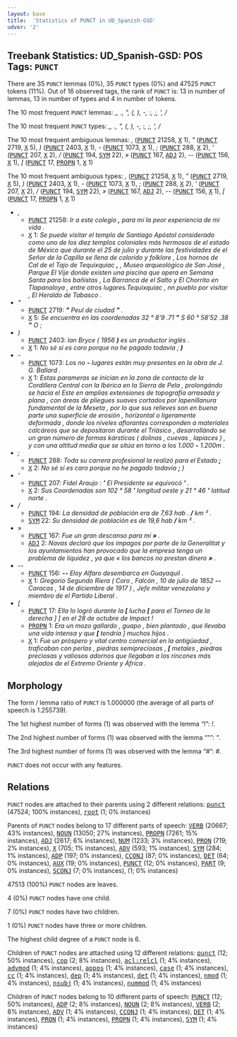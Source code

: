 ```yaml
---
layout: base
title:  'Statistics of PUNCT in UD_Spanish-GSD'
udver: '2'
---
```


## Treebank Statistics: UD_Spanish-GSD: POS Tags: `PUNCT`

There are 35 `PUNCT` lemmas (0%), 35 `PUNCT` types (0%) and 47525 `PUNCT` tokens (11%).
Out of 16 observed tags, the rank of `PUNCT` is: 13 in number of lemmas, 13 in number of types and 4 in number of tokens.

The 10 most frequent `PUNCT` lemmas: <em>,, ., ", (, ), -, :, ;, ', /</em>

The 10 most frequent `PUNCT` types:  <em>,, ., ", (, ), -, :, ;, ', /</em>

The 10 most frequent ambiguous lemmas: <em>,</em> (<tt><a href="es_gsd-pos-PUNCT.html">PUNCT</a></tt> 21258, <tt><a href="es_gsd-pos-X.html">X</a></tt> 1), <em>"</em> (<tt><a href="es_gsd-pos-PUNCT.html">PUNCT</a></tt> 2719, <tt><a href="es_gsd-pos-X.html">X</a></tt> 5), <em>)</em> (<tt><a href="es_gsd-pos-PUNCT.html">PUNCT</a></tt> 2403, <tt><a href="es_gsd-pos-X.html">X</a></tt> 1), <em>-</em> (<tt><a href="es_gsd-pos-PUNCT.html">PUNCT</a></tt> 1073, <tt><a href="es_gsd-pos-X.html">X</a></tt> 1), <em>;</em> (<tt><a href="es_gsd-pos-PUNCT.html">PUNCT</a></tt> 288, <tt><a href="es_gsd-pos-X.html">X</a></tt> 2), <em>'</em> (<tt><a href="es_gsd-pos-PUNCT.html">PUNCT</a></tt> 207, <tt><a href="es_gsd-pos-X.html">X</a></tt> 2), <em>/</em> (<tt><a href="es_gsd-pos-PUNCT.html">PUNCT</a></tt> 194, <tt><a href="es_gsd-pos-SYM.html">SYM</a></tt> 22), <em>»</em> (<tt><a href="es_gsd-pos-PUNCT.html">PUNCT</a></tt> 167, <tt><a href="es_gsd-pos-ADJ.html">ADJ</a></tt> 2), <em>--</em> (<tt><a href="es_gsd-pos-PUNCT.html">PUNCT</a></tt> 156, <tt><a href="es_gsd-pos-X.html">X</a></tt> 1), <em>[</em> (<tt><a href="es_gsd-pos-PUNCT.html">PUNCT</a></tt> 17, <tt><a href="es_gsd-pos-PROPN.html">PROPN</a></tt> 1, <tt><a href="es_gsd-pos-X.html">X</a></tt> 1)

The 10 most frequent ambiguous types:  <em>,</em> (<tt><a href="es_gsd-pos-PUNCT.html">PUNCT</a></tt> 21258, <tt><a href="es_gsd-pos-X.html">X</a></tt> 1), <em>"</em> (<tt><a href="es_gsd-pos-PUNCT.html">PUNCT</a></tt> 2719, <tt><a href="es_gsd-pos-X.html">X</a></tt> 5), <em>)</em> (<tt><a href="es_gsd-pos-PUNCT.html">PUNCT</a></tt> 2403, <tt><a href="es_gsd-pos-X.html">X</a></tt> 1), <em>-</em> (<tt><a href="es_gsd-pos-PUNCT.html">PUNCT</a></tt> 1073, <tt><a href="es_gsd-pos-X.html">X</a></tt> 1), <em>;</em> (<tt><a href="es_gsd-pos-PUNCT.html">PUNCT</a></tt> 288, <tt><a href="es_gsd-pos-X.html">X</a></tt> 2), <em>'</em> (<tt><a href="es_gsd-pos-PUNCT.html">PUNCT</a></tt> 207, <tt><a href="es_gsd-pos-X.html">X</a></tt> 2), <em>/</em> (<tt><a href="es_gsd-pos-PUNCT.html">PUNCT</a></tt> 194, <tt><a href="es_gsd-pos-SYM.html">SYM</a></tt> 22), <em>»</em> (<tt><a href="es_gsd-pos-PUNCT.html">PUNCT</a></tt> 167, <tt><a href="es_gsd-pos-ADJ.html">ADJ</a></tt> 2), <em>--</em> (<tt><a href="es_gsd-pos-PUNCT.html">PUNCT</a></tt> 156, <tt><a href="es_gsd-pos-X.html">X</a></tt> 1), <em>[</em> (<tt><a href="es_gsd-pos-PUNCT.html">PUNCT</a></tt> 17, <tt><a href="es_gsd-pos-PROPN.html">PROPN</a></tt> 1, <tt><a href="es_gsd-pos-X.html">X</a></tt> 1)


* <em>,</em>
  * <tt><a href="es_gsd-pos-PUNCT.html">PUNCT</a></tt> 21258: <em>Ir a este colegio <b>,</b> para mí la peor experiencia de mi vida .</em>
  * <tt><a href="es_gsd-pos-X.html">X</a></tt> 1: <em>Se puede visitar el templo de Santiago Apóstol considerado como uno de los diez templos coloniales más hermosos de el estado de México que durante el 25 de julio y durante las festividades de el Señor de la Capilla se llena de colorido y folklore , Los hornos de Cal de el Tajo de Tequixquiac <b>,</b> , Museo arqueológico de San José , Parque El Vije donde existen una piscina que opera en Semana Santa para los bañistas , La Barranca de el Salto y El Chorrito en Tlapanaloya , entre otros lugares.Tequixquiac , nn pueblo por visitar , El Heraldo de Tabasco .</em>
* <em>"</em>
  * <tt><a href="es_gsd-pos-PUNCT.html">PUNCT</a></tt> 2719: <em><b>"</b> Peul de ciudad <b>"</b> .</em>
  * <tt><a href="es_gsd-pos-X.html">X</a></tt> 5: <em>Se encuentra en las coordenadas 32 ° 8'9 .71 <b>"</b> S 60 ° 58'52 .38 <b>"</b> O ;</em>
* <em>)</em>
  * <tt><a href="es_gsd-pos-PUNCT.html">PUNCT</a></tt> 2403: <em>Ian Bryce ( 1956 <b>)</b> es un productor inglés .</em>
  * <tt><a href="es_gsd-pos-X.html">X</a></tt> 1: <em>No sé sí es caro porque no he pagado todavía ; <b>)</b></em>
* <em>-</em>
  * <tt><a href="es_gsd-pos-PUNCT.html">PUNCT</a></tt> 1073: <em>Los no <b>-</b> lugares están muy presentes en la obra de J. G. Ballard .</em>
  * <tt><a href="es_gsd-pos-X.html">X</a></tt> 1: <em>Estas parameras se inician en la zona de contacto de la Cordillera Central con la Ibérica en la Sierra de Pela , prolongándo se hacia el Este en amplias extensiones de topografía arrasada y plana , con áreas de pliegues suaves cortados por lapenillanura fundamental de la Meseta , por lo que sus relieves son en buena parte una superficie de erosión , horizontal o ligeramente deformada , donde los niveles aflorantes corresponden a materiales calcáreos que se depositaron durante el Triásico , desarrollándo se un gran número de formas kársticas ( dolinas , cuevas , lapiaces ) , y con una altitud media que se sitúa en torno a los 1.000 <b>-</b> 1.200m .</em>
* <em>;</em>
  * <tt><a href="es_gsd-pos-PUNCT.html">PUNCT</a></tt> 288: <em>Toda su carrera profesional la realizó para el Estado <b>;</b></em>
  * <tt><a href="es_gsd-pos-X.html">X</a></tt> 2: <em>No sé sí es caro porque no he pagado todavía <b>;</b> )</em>
* <em>'</em>
  * <tt><a href="es_gsd-pos-PUNCT.html">PUNCT</a></tt> 207: <em>Fidel Araujo : <b>'</b> El Presidente se equivocó <b>'</b> .</em>
  * <tt><a href="es_gsd-pos-X.html">X</a></tt> 2: <em>Sus Coordenadas son 102 ° 58 <b>'</b> longitud oeste y 21 ° 46 <b>'</b> latitud norte .</em>
* <em>/</em>
  * <tt><a href="es_gsd-pos-PUNCT.html">PUNCT</a></tt> 194: <em>La densidad de población era de 7,63 hab . <b>/</b> km ² .</em>
  * <tt><a href="es_gsd-pos-SYM.html">SYM</a></tt> 22: <em>Su densidad de población es de 19,6 hab <b>/</b> km ² .</em>
* <em>»</em>
  * <tt><a href="es_gsd-pos-PUNCT.html">PUNCT</a></tt> 167: <em>Fue un gran descanso para mí <b>»</b> .</em>
  * <tt><a href="es_gsd-pos-ADJ.html">ADJ</a></tt> 2: <em>Navas declaró que los impagos por parte de la Generalitat y los ayuntamientos han provocado que la empresa tenga un problema de liquidez , ya que « los bancos no prestan dinero <b>»</b> .</em>
* <em>--</em>
  * <tt><a href="es_gsd-pos-PUNCT.html">PUNCT</a></tt> 156: <em><b>--</b> Eloy Alfaro desembarca en Guayaquil .</em>
  * <tt><a href="es_gsd-pos-X.html">X</a></tt> 1: <em>Gregorio Segundo Riera ( Coro , Falcón , 10 de julio de 1852 <b>--</b> Caracas , 14 de diciembre de 1917 ) , Jefe militar venezolano y miembro de el Partido Liberal .</em>
* <em>[</em>
  * <tt><a href="es_gsd-pos-PUNCT.html">PUNCT</a></tt> 17: <em>Ella lo logró durante la <b>[</b> lucha <b>[</b> para el Torneo de la derecha ] ] en el 28 de octubre de Impact !</em>
  * <tt><a href="es_gsd-pos-PROPN.html">PROPN</a></tt> 1: <em>Era un mozo gallardo , guapo , bien plantado , que llevaba una vida intensa y que <b>[</b> tendría ] muchos hijos .</em>
  * <tt><a href="es_gsd-pos-X.html">X</a></tt> 1: <em>Fue un próspero y vital centro comercial en la antigüedad , traficaban con perlas , piedras semipreciosas , <b>[</b> metales , piedras preciosas y valiosos adornos que llegaban a los rincones más alejados de el Extremo Oriente y África .</em>

## Morphology

The form / lemma ratio of `PUNCT` is 1.000000 (the average of all parts of speech is 1.255739).

The 1st highest number of forms (1) was observed with the lemma “!”: <em>!</em>.

The 2nd highest number of forms (1) was observed with the lemma “"”: <em>"</em>.

The 3rd highest number of forms (1) was observed with the lemma “#”: <em>#</em>.

`PUNCT` does not occur with any features.


## Relations

`PUNCT` nodes are attached to their parents using 2 different relations: <tt><a href="es_gsd-dep-punct.html">punct</a></tt> (47524; 100% instances), <tt><a href="es_gsd-dep-root.html">root</a></tt> (1; 0% instances)

Parents of `PUNCT` nodes belong to 17 different parts of speech: <tt><a href="es_gsd-pos-VERB.html">VERB</a></tt> (20667; 43% instances), <tt><a href="es_gsd-pos-NOUN.html">NOUN</a></tt> (13050; 27% instances), <tt><a href="es_gsd-pos-PROPN.html">PROPN</a></tt> (7261; 15% instances), <tt><a href="es_gsd-pos-ADJ.html">ADJ</a></tt> (2617; 6% instances), <tt><a href="es_gsd-pos-NUM.html">NUM</a></tt> (1233; 3% instances), <tt><a href="es_gsd-pos-PRON.html">PRON</a></tt> (719; 2% instances), <tt><a href="es_gsd-pos-X.html">X</a></tt> (705; 1% instances), <tt><a href="es_gsd-pos-ADV.html">ADV</a></tt> (593; 1% instances), <tt><a href="es_gsd-pos-SYM.html">SYM</a></tt> (284; 1% instances), <tt><a href="es_gsd-pos-ADP.html">ADP</a></tt> (197; 0% instances), <tt><a href="es_gsd-pos-CCONJ.html">CCONJ</a></tt> (87; 0% instances), <tt><a href="es_gsd-pos-DET.html">DET</a></tt> (64; 0% instances), <tt><a href="es_gsd-pos-AUX.html">AUX</a></tt> (19; 0% instances), <tt><a href="es_gsd-pos-PUNCT.html">PUNCT</a></tt> (12; 0% instances), <tt><a href="es_gsd-pos-PART.html">PART</a></tt> (9; 0% instances), <tt><a href="es_gsd-pos-SCONJ.html">SCONJ</a></tt> (7; 0% instances),  (1; 0% instances)

47513 (100%) `PUNCT` nodes are leaves.

4 (0%) `PUNCT` nodes have one child.

7 (0%) `PUNCT` nodes have two children.

1 (0%) `PUNCT` nodes have three or more children.

The highest child degree of a `PUNCT` node is 6.

Children of `PUNCT` nodes are attached using 12 different relations: <tt><a href="es_gsd-dep-punct.html">punct</a></tt> (12; 50% instances), <tt><a href="es_gsd-dep-cop.html">cop</a></tt> (2; 8% instances), <tt><a href="es_gsd-dep-acl-relcl.html">acl:relcl</a></tt> (1; 4% instances), <tt><a href="es_gsd-dep-advmod.html">advmod</a></tt> (1; 4% instances), <tt><a href="es_gsd-dep-appos.html">appos</a></tt> (1; 4% instances), <tt><a href="es_gsd-dep-case.html">case</a></tt> (1; 4% instances), <tt><a href="es_gsd-dep-cc.html">cc</a></tt> (1; 4% instances), <tt><a href="es_gsd-dep-dep.html">dep</a></tt> (1; 4% instances), <tt><a href="es_gsd-dep-det.html">det</a></tt> (1; 4% instances), <tt><a href="es_gsd-dep-nmod.html">nmod</a></tt> (1; 4% instances), <tt><a href="es_gsd-dep-nsubj.html">nsubj</a></tt> (1; 4% instances), <tt><a href="es_gsd-dep-nummod.html">nummod</a></tt> (1; 4% instances)

Children of `PUNCT` nodes belong to 10 different parts of speech: <tt><a href="es_gsd-pos-PUNCT.html">PUNCT</a></tt> (12; 50% instances), <tt><a href="es_gsd-pos-ADP.html">ADP</a></tt> (2; 8% instances), <tt><a href="es_gsd-pos-NOUN.html">NOUN</a></tt> (2; 8% instances), <tt><a href="es_gsd-pos-VERB.html">VERB</a></tt> (2; 8% instances), <tt><a href="es_gsd-pos-ADV.html">ADV</a></tt> (1; 4% instances), <tt><a href="es_gsd-pos-CCONJ.html">CCONJ</a></tt> (1; 4% instances), <tt><a href="es_gsd-pos-DET.html">DET</a></tt> (1; 4% instances), <tt><a href="es_gsd-pos-PRON.html">PRON</a></tt> (1; 4% instances), <tt><a href="es_gsd-pos-PROPN.html">PROPN</a></tt> (1; 4% instances), <tt><a href="es_gsd-pos-SYM.html">SYM</a></tt> (1; 4% instances)

